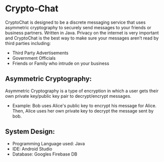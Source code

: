 # Crypto-Chat
CryptoChat is designed to be a discrete messaging service that uses asymmetric cryptography 
to securely send messages to your friends or business partners. Written in Java. Privacy on the internet is very 
important and CryptoChat is the best way to make sure your messages aren’t read by third parties 
including:

* Third Party Advertisements 
* Government Officials
* Friends or Family who intrude on your business


## Asymmetric Cryptography:
Asymmetric Cryptography is a type of encryption in which a user gets their own private key/public
key pair to decrypt/encrypt messages. 

  * Example: Bob uses Alice's public key to encrypt his message for Alice. Then, Alice uses her own private
  key to decrypt the message sent by bob.
  
## System Design:
  * Programming Language used: Java
  * IDE: Android Studio
  * Database: Googles Firebase DB 


